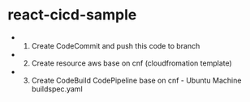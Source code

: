 # react-cicd-sample
- 1. Create CodeCommit and push this code to branch
- 2. Create resource aws base on cnf (cloudfromation template)
- 3. Create CodeBuild CodePipeline base on cnf - Ubuntu Machine buildspec.yaml